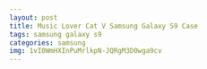```yaml
---
layout: post
title: Music Lover Cat V Samsung Galaxy S9 Case
tags: samsung galaxy s9
categories: samsung
img: 1vI0WmHXInPuMrlkpN-JQRgM3D0wga9cv
---
```

